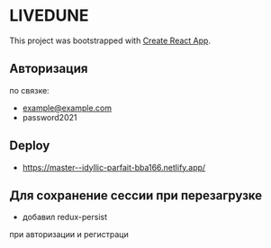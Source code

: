 # LIVEDUNE

This project was bootstrapped with [Create React App](https://github.com/facebook/create-react-app).

## Авторизация
по связке:
- example@example.com
- password2021

## Deploy

- https://master--idyllic-parfait-bba166.netlify.app/


## Для сохранение сессии при перезагрузке

- добавил redux-persist

при авторизации и регистраци
